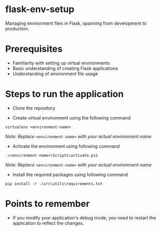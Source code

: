 # flask-env-setup
Managing environment files in Flask, spanning from development to production.

# Prerequisites
- Familiarity with setting up virtual environments
- Basic understanding of creating Flask applications
- Understanding of environment file usage

# Steps to run the application
- Clone the repository

- Create virtual environment using the following command
```
virtualenv <environment-name>
```
_Note: Replace `<environment-name>` with your actual environment name_

- Activate the environment using following command
```
.\<environment-name>\Scripts\activate.ps1
```
_Note: Replace `<environment-name>` with your actual environment name_

- Install the required packages using following command
```
pip install -r .\src\utils\requirements.txt
```

# Points to remember
- If you modify your application's debug mode, you need to restart the application to reflect the changes.